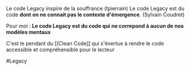 Le code Legacy inspire de la souffrance (tpierrain)
Le code Legacy est du code **dont on ne connait pas le contexte d'émergence**. (Sylvain Coudret)

Pour moi : **Le code Legacy est du code qui ne correpond à aucun de nos modèles mentaux**

C'est le pendant du [[Clean Code]] qui s'évertue à rendre le code accessible et compréhensible pour le lecteur

#Legacy